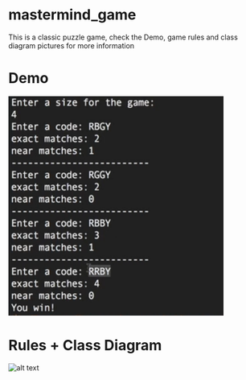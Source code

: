# mastermind_game

This is a classic puzzle game, check the Demo, game rules and class diagram pictures for more information

# Demo 
![alt text](https://github.com/HeshamaMohamed/mastermind_game/blob/main/demo.png?raw=true)

# Rules + Class Diagram
![alt text](https://github.com/HeshamaMohamed/reponame/blob/main/rules%20and%20class%20diagram.png?raw=true)
